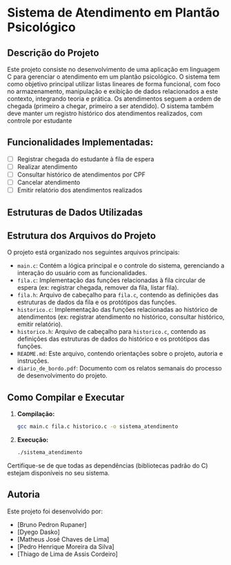 # Sistema de Atendimento em Plantão Psicológico 
## Descrição do Projeto
Este projeto consiste no desenvolvimento de uma aplicação em linguagem C para gerenciar o atendimento em um plantão psicológico. 
O sistema tem como objetivo principal utilizar listas lineares de forma funcional, com foco no armazenamento, manipulação e exibição de dados relacionados a este contexto, integrando teoria e prática. 
Os atendimentos seguem a ordem de chegada (primeiro a chegar, primeiro a ser atendido). 
O sistema também deve manter um registro histórico dos atendimentos realizados, com controle por estudante

## Funcionalidades Implementadas:
- [ ] Registrar chegada do estudante à fila de espera 
- [ ]	Realizar atendimento
- [ ]	Consultar histórico de atendimentos por CPF
- [ ]	Cancelar atendimento
- [ ] Emitir relatório dos atendimentos realizados

## Estruturas de Dados Utilizadas


## Estrutura dos Arquivos do Projeto

O projeto está organizado nos seguintes arquivos principais:

* `main.c`: Contém a lógica principal e o controle do sistema, gerenciando a interação do usuário com as funcionalidades.
* `fila.c`: Implementação das funções relacionadas à fila circular de espera (ex: registrar chegada, remover da fila, listar fila).
* `fila.h`: Arquivo de cabeçalho para `fila.c`, contendo as definições das estruturas de dados da fila e os protótipos das funções.
* `historico.c`: Implementação das funções relacionadas ao histórico de atendimentos (ex: registrar atendimento no histórico, consultar histórico, emitir relatório).
* `historico.h`: Arquivo de cabeçalho para `historico.c`, contendo as definições das estruturas de dados do histórico e os protótipos das funções.
* `README.md`: Este arquivo, contendo orientações sobre o projeto, autoria e instruções.
* `diario_de_bordo.pdf`: Documento com os relatos semanais do processo de desenvolvimento do projeto.

## Como Compilar e Executar

1.  **Compilação:**
    ```bash
    gcc main.c fila.c historico.c -o sistema_atendimento
    ```
2.  **Execução:**
    ```bash
    ./sistema_atendimento
    ```

Certifique-se de que todas as dependências (bibliotecas padrão do C) estejam disponíveis no seu sistema.

## Autoria

Este projeto foi desenvolvido por:

* [Bruno Pedron Rupaner]
* [Dyego Dasko]
* [Matheus José Chaves de Lima]
* [Pedro Henrique Moreira da Silva]
* [Thiago de Lima de Assis Cordeiro]

